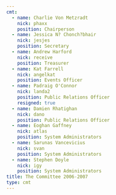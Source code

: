 ```yaml
---
cmt:
  - name: Charlie Von Metzradt
    nick: phaxx
    position: Chairperson
  - name: Jessica N? Chonch?bhair
    nick: jesjes
    position: Secretary
  - name: Andrew Harford
    nick: receive
    position: Treasurer
  - name: Kat Farrell
    nick: angelkat
    position: Events Officer
  - name: Padraig O'Connor
    nick: landa2
    position: Public Relations Officer
    resigned: true
  - name: Damien Rhatighan
    nick: dano
    position: Public Relations Officer
  - name: Eoghan Gaffney
    nick: atlas
    position: System Administrators
  - name: Sarunas Vancevicius
    nick: svan
    position: System Administrators
  - name: Stephen Doyle
    nick: igy
    position: System Administrators
title: The Committee 2006-2007
type: cmt
---
```

